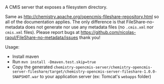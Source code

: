 A CMIS server that exposes a filesystem directory.

Same as http://chemistry.apache.org/opencmis-fileshare-repository.html so all of the documentation applies. The only difference is that FileShare-no-metadata does not generate nor use any metadata files (no `.cmis.xml` nor `cmis.xml` files). Please report bugs at https://github.com/nicolas-raoul/FileShare-no-metadata/issues thank you!

Usage:

- Install maven
- Run `mvn install -Dmaven.test.skip=true`
- Copy the generated `chemistry-opencmis-server/chemistry-opencmis-server-fileshare/target/chemistry-opencmis-server-fileshare-1.0.0-SNAPSHOT.war` to your application server (ex: Tomcat's `webapps` folder)
